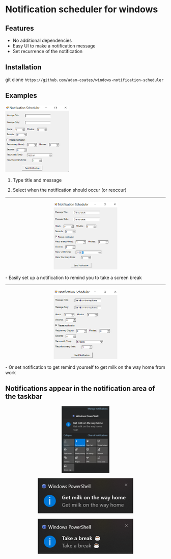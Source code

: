 # Notification scheduler for windows

## Features

- No additional dependencies
- Easy UI to make a notification message
- Set recurrence of the notification

## Installation

git clone `https://github.com/adam-coates/windows-notification-scheduler`

## Examples

<img src="https://raw.githubusercontent.com/adam-coates/windows-notification-scheduler/master/imgs/notification_scheduler_menu.PNG" width="200">

1. Type title and message

2. Select when the notification should occur (or reoccur)

---

<p align="center">
<img src="https://raw.githubusercontent.com/adam-coates/windows-notification-scheduler/master/imgs/notification_scheduler_example1.PNG" width="200">
</p>
- Easily set up a notification to remind you to take a screen break

---

<p align="center">
<img src="https://raw.githubusercontent.com/adam-coates/windows-notification-scheduler/master/imgs/notification_scheduler_example2.PNG" width="200">
</p>
- Or set notification to get remind yourself to get milk on the way home from work

## Notifications appear in the notification area of the taskbar

<p align="center">

<img src="https://raw.githubusercontent.com/adam-coates/windows-notification-scheduler/master/imgs/notification_bar.png" width="150">

</p>

<p align="center">

<img src="https://raw.githubusercontent.com/adam-coates/windows-notification-scheduler/master/imgs/1.png" width="300">

</p>

<p align="center">

<img src="https://raw.githubusercontent.com/adam-coates/windows-notification-scheduler/master/imgs/2.png" width="300">

</p>
